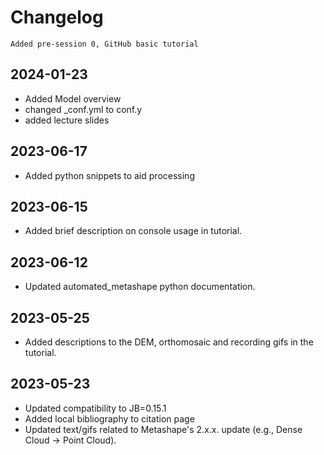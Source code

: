 # Changelog

```{versionadded} 2024-01-26
Added pre-session 0, GitHub basic tutorial
```

## 2024-01-23
- Added Model overview
- changed _conf.yml to conf.y
- added lecture slides

## 2023-06-17
- Added python snippets to aid processing

## 2023-06-15
- Added brief description on console usage in tutorial.

## 2023-06-12
- Updated automated_metashape python documentation.

## 2023-05-25
- Added descriptions to the DEM, orthomosaic and recording gifs in the tutorial.

## 2023-05-23

- Updated compatibility to JB=0.15.1
- Added local bibliography to citation page
- Updated text/gifs related to Metashape's 2.x.x. update (e.g., Dense Cloud -> Point Cloud).
